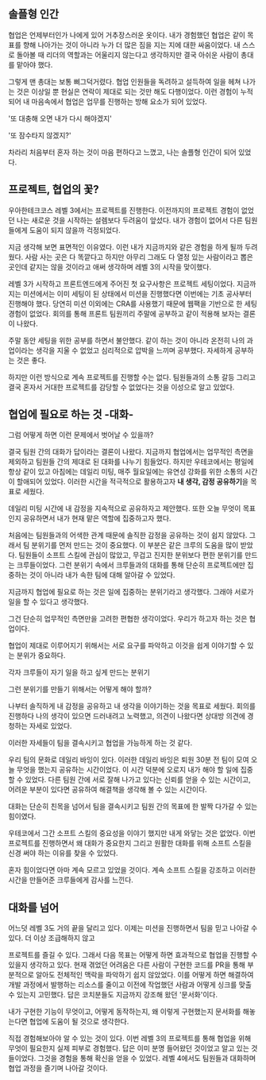 ## 솔플형 인간

협업은 언제부터인가 나에게 있어 거추장스러운 옷이다. 내가 경험했던 협업은 같이 목표를 향해 나아가는 것이 아니라 누가 더 많은 짐을 지는 지에 대한 싸움이었다. 내 스스로 돌아볼 때 리더의 역할과는 어울리지 않는다고 생각하지만 결국 아쉬운 사람이 총대를 맡아야 했다.

그렇게 맨 총대는 보통 삐그덕거렸다. 협업 인원들을 독려하고 설득하여 일을 헤쳐 나가는 것은 이상일 뿐 현실은 연락이 제대로 되는 것만 해도 다행이었다. 이런 경험이 누적되어 내 마음속에서 협업은 업무를 진행하는 방해 요소가 되어 있었다.

'또 대충해 오면 내가 다시 해야겠지'

'또 잠수타지 않겠지?'

차라리 처음부터 혼자 하는 것이 마음 편하다고 느꼈고, 나는 솔플형 인간이 되어 있었다.

## 프로젝트, 협업의 꽃?

우아한테크코스 레벨 3에서는 프로젝트를 진행한다. 이전까지의 프로젝트 경험이 없었던 나는 새로운 것을 시작하는 설렘보다 두려움이 앞섰다. 내가 경험이 없어서 다른 팀원들에게 도움이 되지 않을까 걱정되었다.

지금 생각해 보면 표면적인 이유였다. 이런 내가 지금까지와 같은 경험을 하게 될까 두려웠다. 사람 사는 곳은 다 똑깥다고 하지만 아무리 그래도 다 열정 있는 사람이라고 뽑은 곳인데 같지는 않을 것이라고 애써 생각하며 레벨 3의 시작을 맞이했다.

레벨 3가 시작하고 프론트엔드에게 주어진 첫 요구사항은 프로젝트 세팅이었다. 지금까지는 미션에서는 이미 세팅이 된 상태에서 미션을 진행했다면 이번에는 기초 공사부터 진행해야 했다. 당연히 미션 이외에는 CRA를 사용했기 때문에 웹팩을 기반으로 한 세팅 경험이 없었다. 회의를 통해 프론트 팀원끼리 주말에 공부하고 같이 적용해 보자는 결론이 나왔다.

주말 동안 세팅을 위한 공부를 하면서 불안했다. 같이 하는 것이 아니라 온전히 나의 과업이라는 생각을 지울 수 없었고 심리적으로 압박을 느끼며 공부했다. 자세하게 공부하는 것은 좋다.

하지만 이런 방식으로 계속 프로젝트를 진행할 수는 없다. 팀원들과의 소통 갈등 그리고 결국 혼자서 거대한 프로젝트를 감당할 수 없었다는 것을 이성으로 알고 있었다.

## 협업에 필요로 하는 것 -대화-

그럼 어떻게 하면 이런 문제에서 벗어날 수 있을까?

결국 팀원 간의 대화가 답이라는 결론이 나왔다. 지금까지 협업에서는 업무적인 측면을 제외하고 팀원들 간의 제대로 된 대화를 나누기 힘들었다. 하지만 우테코에서는 평일에 항상 같이 있고 아침에는 데일리 미팅, 매주 월요일에는 유연성 강화를 위한 소통의 시간이 할애되어 있었다. 이러한 시간을 적극적으로 활용하고자 **내 생각, 감정 공유하기**을 목표로 세웠다.

데일리 미팅 시간에 내 감정을 지속적으로 공유하자고 제안했다. 또한 오늘 무엇이 목표인지 공유하면서 내가 현재 맡은 역할에 집중하고자 했다.

처음에는 팀원들과의 어색한 관계 때문에 솔직한 감정을 공유하는 것이 쉽지 않았다. 그래서 팀 분위기를 먼저 만드는 것이 중요했다. 이 부분은 같은 크루의 도움을 많이 받았다. 팀원들이 소프트 스킬에 관심이 많았고, 무겁고 진지한 분위보다 편한 분위기를 만드는 크루들이었다.
그런 분위기 속에서 크루들과의 대화를 통해 단순히 프로젝트에만 집중하는 것이 아니라 내가 속한 팀에 대해 알아갈 수 있었다.

지금까지 협업에 필요로 하는 것은 일에 집중하는 분위기라고 생각했다. 그래야 서로가 일을 할 수 있다고 생각했다.

그건 단순히 업무적인 측면만을 고려한 편협한 생각이었다. 우리가 하고자 하는 것은 협업이다.

협업이 제대로 이루어지기 위해서는 서로 요구를 파악하고 이것을 쉽게 이야기할 수 있는 분위가 중요하다.

각자 크루들이 자기 일을 하고 싶게 만드는 분위기

그런 분위기를 만들기 위해서는 어떻게 해야 할까?

나부터 솔직하게 내 감정을 공유하고 내 생각을 이야기하는 것을 목표로 세웠다. 회의를 진행하다 나의 생각이 있으면 드러내려고 노력했고, 의견이 나왔다면 상대방 의견에 경청하는 자세로 있었다.

이러한 자세들이 팀을 결속시키고 협업을 가능하게 하는 것 같다.

우리 팀의 문화로 데일리 바잉이 있다. 이러한 데일리 바잉은 퇴원 30분 전 팀이 모여 오늘 무엇을 했는지 공유하는 시간이었다. 이 시간 덕분에 오로지 내가 해야 할 일에 집중할 수 있었다. 다른 팀원 간에 서로 잘해 나가고 있다는 신뢰를 얻을 수 있는 시간이고, 어려운 부분이 있다면 공유하여 해결책을 생각해 볼 수 있는 시간이다.

대화는 단순히 친목을 넘어서 팀을 결속시키고 팀원 간의 목표에 한 발짝 다가갈 수 있는 힘이였다.

우테코에서 그간 소프트 스킬의 중요성을 이야기 했지만 내게 와닿는 것은 없었다. 이번 프로젝트를 진행하면서 왜 대화가 중요한지 그리고 원활한 대화를 위해 소프트 스킬을 신경 써야 하는 이유를 찾을 수 있었다.

혼자 힘이었다면 아마 계속 모르고 있었을 것이다. 계속 소프트 스킬을 강조하고 이러한 시간을 만들어준 크루들에게 감사를 느낀다.

## 대화를 넘어

어느덧 레벨 3도 거의 끝을 달리고 있다. 이제는 미션을 진행하면서 팀을 믿고 나아갈 수 있다. 더 이상 조급해하지 않고

프로젝트를 즐길 수 있다. 그래서 다음 목표는 어떻게 하면 효과적으로 협업을 진행할 수 있을지 생각하고 있다. 현재 겪었던 어려움은 다른 사람이 구현한 코드를 PR을 통해 부분적으로 알아도 전체적인 맥락을 파악하기 쉽지 않았었다. 이를 어떻게 하면 해결하여 개발 과정에서 발행하는 리소스를 줄이고 이전에 작업했던 사람과 어떻게 싱크를 맞출 수 있는지 고민했다. 답은 코치분들도 지금까지 강조해 왔던 '문서화'이다.

내가 구현한 기능이 무엇이고, 어떻게 동작하는지, 왜 이렇게 구현했는지 문서화를 해놓는다면 협업에 도움이 될 것으로 생각한다.

직접 경험해보아야 알 수 있는 것이 있다. 이번 레벨 3의 프로젝트를 통해 협업을 위해 무엇이 필요한지 실제 피부로 경험했다. 답은 이미 분명 들어왔던 것이었고 알고 있는 것들이었다. 그것을 경험을 통해 확신을 얻을 수 있었다. 레벨 4에서도 팀원들과 대화하며 협업 과정을 즐기며 나아갈 것이다.
